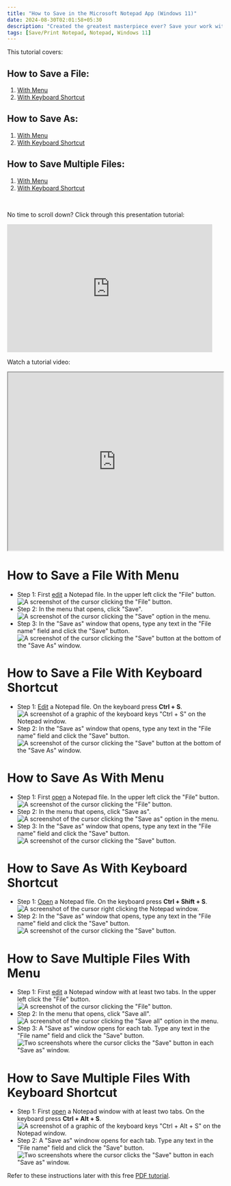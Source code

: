 ```yaml
---
title: "How to Save in the Microsoft Notepad App (Windows 11)"
date: 2024-08-30T02:01:58+05:30
description: "Created the greatest masterpiece ever? Save your work with one of these shortcuts. Learn more in this tutorial."
tags: [Save/Print Notepad, Notepad, Windows 11]
---
```

This tutorial covers:

## How to Save a File:
1. [With Menu](#1)
2. [With Keyboard Shortcut](#2)

## How to Save As:
1. [With Menu](#3)
2. [With Keyboard Shortcut](#4)

## How to Save Multiple Files:
1. [With Menu](#5)
2. [With Keyboard Shortcut](#6)

<br />

<p>No time to scroll down? Click through this presentation tutorial:</p>
<iframe src="https://docs.google.com/presentation/d/e/2PACX-1vSsWAM95VdRo4pkVmfGuvjJFNebXSNciz0fQwgDGYa2mFdcCARFBpkcuq_iPNOsQKrrvTLr-33HPxAY/embed?start=false&loop=false&delayms=3000" frameborder="0" width="480" height="299" allowfullscreen="true" mozallowfullscreen="true" webkitallowfullscreen="true"></iframe>

<br />

Watch a tutorial video:
<iframe class="BLOG_video_class" allowfullscreen="" youtube-src-id="BblKsYzmBqA" width="100%" height="416" src="https://www.youtube.com/embed/BblKsYzmBqA"></iframe>

<h1 id="1">How to Save a File With Menu</h1>

* Step 1: First [edit](https://qhtutorials.github.io/posts/how-to-edit-files-in-notepad/) a Notepad file. In the upper left click the "File" button. <div class="stepimage">![A screenshot of the cursor clicking the "File" button.](blogsaveclickfile1edit.png "Click 'File' ")</div>
* Step 2: In the menu that opens, click "Save". <div class="stepimage">![A screenshot of the cursor clicking the "Save" option in the menu.](blogsaveclickfile2edit.png "Click 'Save' ")</div>
* Step 3: In the "Save as" window that opens, type any text in the "File name" field and click the "Save" button. <div class="stepimage">![A screenshot of the cursor clicking the "Save" button at the bottom of the "Save As" window.](blogsaveclickfile3edit.png "Click 'Save' ")</div>

<h1 id="2">How to Save a File With Keyboard Shortcut</h1>

* Step 1: [Edit](https://qhtutorials.github.io/posts/how-to-edit-files-in-notepad/) a Notepad file. On the keyboard press **Ctrl + S**. <div class="stepimage">![A screenshot of a graphic of the keyboard keys "Ctrl + S" on the Notepad window.](blogctrls1edit.png "Press 'Ctrl + S' ")</div>
* Step 2: In the "Save as" window that opens, type any text in the "File name" field and click the "Save" button. <div class="stepimage">![A screenshot of the cursor clicking the "Save" button at the bottom of the "Save As" window.](blogctrls2edit.png "Click 'Save' ")</div>

<h1 id="3">How to Save As With Menu</h1>

* Step 1: First [open](https://qhtutorials.github.io/posts/how-to-open-notepad/) a Notepad file. In the upper left click the "File" button. <div class="stepimage">![A screenshot of the cursor clicking the "File" button.](blogclickfileedit.png "Click 'File' ")</div>
* Step 2: In the menu that opens, click "Save as". <div class="stepimage">![A screenshot of the cursor clicking the "Save as" option in the menu.](blogclicksaveas1edit.png "Click 'Save as' ")</div>
* Step 3: In the "Save as" window that opens, type any text in the "File name" field and click the "Save" button. <div class="stepimage">![A screenshot of the cursor clicking the "Save" button.](blogclicksaveas2edit.png "Click 'Save' ")</div>

<h1 id="4">How to Save As With Keyboard Shortcut</h1>

* Step 1: [Open](https://qhtutorials.github.io/posts/how-to-open-notepad/) a Notepad file. On the keyboard press **Ctrl + Shift + S**. <div class="stepimage">![A screenshot of the cursor right clicking the Notepad window.](blogctrlshifts1edit.png "Press 'Ctrl + Shift + S' ")</div>
* Step 2: In the "Save as" window that opens, type any text in the "File name" field and click the "Save" button. <div class="stepimage">![A screenshot of the cursor clicking the "Save" button.](blogctrlshifts2edit.png "Click 'Save' ")</div>

<h1 id="5">How to Save Multiple Files With Menu</h1>

* Step 1: First [edit](https://qhtutorials.github.io/posts/how-to-edit-files-in-notepad/) a Notepad window with at least two tabs. In the upper left click the "File" button. <div class="stepimage">![A screenshot of the cursor clicking the "File" button.](blogsaveall1edit.png "Click 'File' ")</div>
* Step 2: In the menu that opens, click "Save all". <div class="stepimage">![A screenshot of the cursor clicking the "Save all" option in the menu.](blogsaveall2edit.png "Click 'Save all' ")</div>
* Step 3: A "Save as" window opens for each tab. Type any text in the "File name" field and click the "Save" button. <div class="stepimage">![Two screenshots where the cursor clicks the "Save" button in each "Save as" window.](blogpptsaveall.png "Click 'Save' ")</div>

<h1 id="6">How to Save Multiple Files With Keyboard Shortcut</h1>

* Step 1: First [open](https://qhtutorials.github.io/posts/how-to-open-notepad/) a Notepad window with at least two tabs. On the keyboard press **Ctrl + Alt + S**. <div class="stepimage">![A screenshot of a graphic of the keyboard keys "Ctrl + Alt + S" on the Notepad window.](blogctrlalts1edit.png "Press 'Ctrl + Alt + S' ")</div>
* Step 2: A "Save as" windnow opens for each tab. Type any text in the "File name" field and click the "Save" button. <div class="stepimage">![Two screenshots where the cursor clicks the "Save" button in each "Save as" window.](blogctrlaltsresult.png "Click 'Save' ")</div>
 
Refer to these instructions later with this free [PDF tutorial](https://drive.google.com/file/d/1psmsqI5KYCRHJ7VCSvXim30e1FvmLPB8/view?usp=sharing).

<br />


